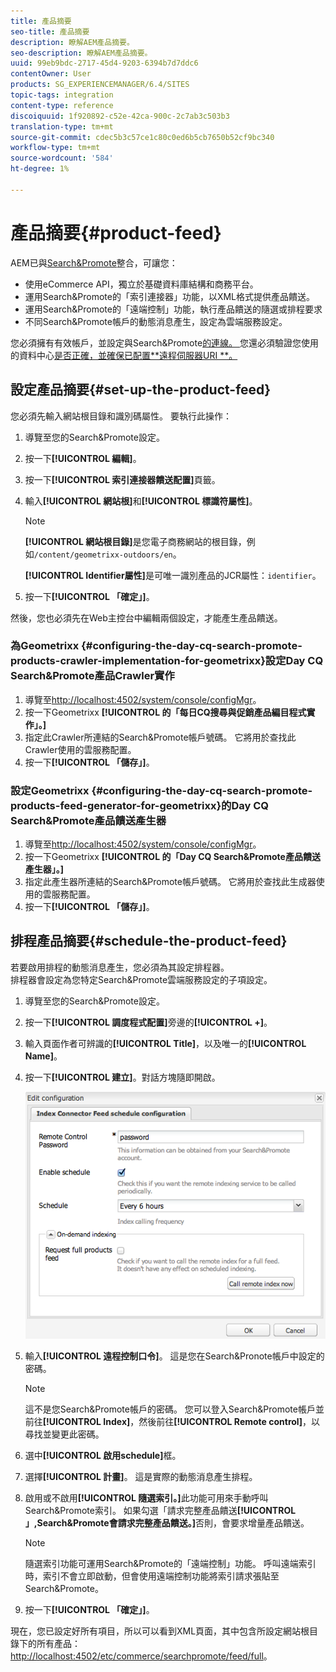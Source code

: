 ```yaml
---
title: 產品摘要
seo-title: 產品摘要
description: 瞭解AEM產品摘要。
seo-description: 瞭解AEM產品摘要。
uuid: 99eb9bdc-2717-45d4-9203-6394b7d7ddc6
contentOwner: User
products: SG_EXPERIENCEMANAGER/6.4/SITES
topic-tags: integration
content-type: reference
discoiquuid: 1f920892-c52e-42ca-900c-2c7ab3c503b3
translation-type: tm+mt
source-git-commit: cdec5b3c57ce1c80c0ed6b5cb7650b52cf9bc340
workflow-type: tm+mt
source-wordcount: '584'
ht-degree: 1%

---
```



# 產品摘要{#product-feed}

AEM已與[Search&amp;Promote](https://www.adobe.com/solutions/testing-targeting/searchandpromote.html)整合，可讓您：

* 使用eCommerce API，獨立於基礎資料庫結構和商務平台。
* 運用Search&amp;Promote的「索引連接器」功能，以XML格式提供產品饋送。
* 運用Search&amp;Promote的「遠端控制」功能，執行產品饋送的隨選或排程要求
* 不同Search&amp;Promote帳戶的動態消息產生，設定為雲端服務設定。

您必須擁有有效帳戶，並設定與Search&amp;Promote[的連線。 ](/help/sites-administering/search-and-promote.md#configuring-the-connection-to-search-promote)您還必須驗證您使用的資料中心[是否正確，並確保已配置**遠程伺服器URI **。](/help/sites-administering/search-and-promote.md#configuring-the-data-center)

## 設定產品摘要{#set-up-the-product-feed}

您必須先輸入網站根目錄和識別碼屬性。 要執行此操作：

1. 導覽至您的Search&amp;Promote設定。
1. 按一下&#x200B;**[!UICONTROL 編輯]**。
1. 按一下&#x200B;**[!UICONTROL 索引連接器饋送配置]**&#x200B;頁籤。
1. 輸入&#x200B;**[!UICONTROL 網站根]**&#x200B;和&#x200B;**[!UICONTROL 標識符屬性]**。

   >[!NOTE]
   >
   >**[!UICONTROL 網站根目錄]**&#x200B;是您電子商務網站的根目錄，例如`/content/geometrixx-outdoors/en`。
   >
   >**[!UICONTROL Identifier屬性]**&#x200B;是可唯一識別產品的JCR屬性：`identifier`。

1. 按一下&#x200B;**[!UICONTROL 「確定」]**。

然後，您也必須先在Web主控台中編輯兩個設定，才能產生產品饋送。

### 為Geometrixx {#configuring-the-day-cq-search-promote-products-crawler-implementation-for-geometrixx}設定Day CQ Search&amp;Promote產品Crawler實作

1. 導覽至[http://localhost:4502/system/console/configMgr](http://localhost:4502/system/console/configMgr)。
1. 按一下Geometrixx **[!UICONTROL 的「每日CQ搜尋與促銷產品編目程式實作」。]**
1. 指定此Crawler所連結的Search&amp;Promote帳戶號碼。 它將用於查找此Crawler使用的雲服務配置。
1. 按一下&#x200B;**[!UICONTROL 「儲存」]**。

### 設定Geometrixx {#configuring-the-day-cq-search-promote-products-feed-generator-for-geometrixx}的Day CQ Search&amp;Promote產品饋送產生器

1. 導覽至[http://localhost:4502/system/console/configMgr](http://localhost:4502/system/console/configMgr)。
1. 按一下Geometrixx **[!UICONTROL 的「Day CQ Search&amp;Promote產品饋送產生器」。]**
1. 指定此產生器所連結的Search&amp;Promote帳戶號碼。 它將用於查找此生成器使用的雲服務配置。
1. 按一下&#x200B;**[!UICONTROL 「儲存」]**。

## 排程產品摘要{#schedule-the-product-feed}

若要啟用排程的動態消息產生，您必須為其設定排程器。\
排程器會設定為您特定Search&amp;Promote雲端服務設定的子項設定。

1. 導覽至您的Search&amp;Promote設定。
1. 按一下&#x200B;**[!UICONTROL 調度程式配置]**&#x200B;旁邊的&#x200B;**[!UICONTROL +]**。
1. 輸入頁面作者可辨識的&#x200B;**[!UICONTROL Title]**，以及唯一的&#x200B;**[!UICONTROL Name]**。
1. 按一下&#x200B;**[!UICONTROL 建立]**。對話方塊隨即開啟。

   ![chlimage_1-108](assets/chlimage_1-108.png)

1. 輸入&#x200B;**[!UICONTROL 遠程控制口令]**。 這是您在Search&amp;Pronote帳戶中設定的密碼。

   >[!NOTE]
   >
   >這不是您Search&amp;Promote帳戶的密碼。 您可以登入Search&amp;Promote帳戶並前往&#x200B;**[!UICONTROL Index]**，然後前往&#x200B;**[!UICONTROL Remote control]**，以尋找並變更此密碼。

1. 選中&#x200B;**[!UICONTROL 啟用schedule]**&#x200B;框。
1. 選擇&#x200B;**[!UICONTROL 計畫]**。 這是實際的動態消息產生排程。
1. 啟用或不啟用&#x200B;**[!UICONTROL 隨選索引。]**&#x200B;此功能可用來手動呼叫Search&amp;Promote索引。 如果勾選「請求完整產品饋送&#x200B;**[!UICONTROL 」,Search&amp;Promote會請求完整產品饋送。]**&#x200B;否則，會要求增量產品饋送。

   >[!NOTE]
   >
   >隨選索引功能可運用Search&amp;Promote的「遠端控制」功能。 呼叫遠端索引時，索引不會立即啟動，但會使用遠端控制功能將索引請求張貼至Search&amp;Promote。

1. 按一下&#x200B;**[!UICONTROL 「確定」]**。

現在，您已設定好所有項目，所以可以看到XML頁面，其中包含所設定網站根目錄下的所有產品：[http://localhost:4502/etc/commerce/searchpromote/feed/full](http://localhost:4502/etc/commerce/searchpromote/feed/full)。
